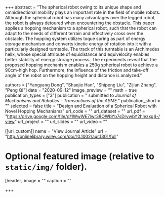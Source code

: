 +++
abstract = "The spherical robot owing to its unique shape and omnidirectional mobility plays an important role in the field of mobile robots. Although the spherical robot has many advantages over the legged robot, the robot is always detoured when encountering the obstacle. This paper applies a hopping mechanism to a spherical robot, such that the robot can adapt to the needs of different terrain and effectively cross over the obstacle. The hopping system utilizes toque spring as part of energy storage mechanism and converts kinetic energy of rotation into it with a particularly designed turntable. The track of this turntable is an Archimedes helix, whose special attribute of equidistance and equivelocity enables better stability of energy storage process. The experiments reveal that the proposed hopping mechanism enables a 250g spherical robot to achieve a 90cm-high hop. Furthermore, the influence of the friction and take-off angle of the robot on the hopping height and distance is analyzed."

authors = ["Yangyang Dong", "Shaojie Han", "Shipeng Liu", "Zijian Zhang", "Peng Qi"]
date = "2020-09-12"
image_preview = ""
math = true
publication_types = ["3"]
publication = " submitted to *Journal of Mechanisms and Robotics - Transactions of the ASME*."
publication_short = ""
selected = false
title = "Design and Evaluation of a Spherical Robot with Novel Hopping Mechanisms"
url_code = ""
url_dataset = ""
url_pdf = "https://drive.google.com/file/d/1WwWE7lwr38OWbYb7sDrvwbY2hlezxg4-/view"
url_project = ""
url_slides = ""
url_video = ""

[[url_custom]]
name = "View Journal Article"
url = "http://onlinelibrary.wiley.com/doi/10.1002/aur.1301/full"

# Optional featured image (relative to `static/img/` folder).
[header]
image = ""
caption = ""

+++

